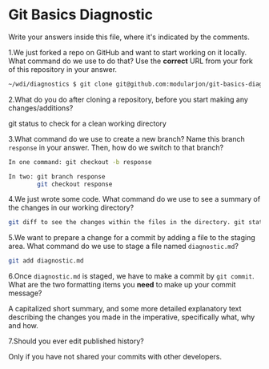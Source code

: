 # Git Basics Diagnostic

Write your answers inside this file, where it's indicated by the comments.

1.We just forked a repo on GitHub and want to start working on it locally.
What command do we use to do that? Use the **correct** URL from your fork of
this repository in your answer.

```sh
~/wdi/diagnostics $ git clone git@github.com:modularjon/git-basics-diagnostic.git
```

2.What do you do after cloning a repository, before you start making any
changes/additions?

git status to check for a clean working directory

3.What command do we use to create a new branch? Name this branch `response`
    in your answer. Then, how do we switch to that branch?

```sh
In one command: git checkout -b response

In two: git branch response
        git checkout response
```

4.We just wrote some code. What command do we use to see a summary of the
    changes in our working directory?

```sh
git diff to see the changes within the files in the directory. git status to see an overview of unstaged changes to files.
```

5.We want to prepare a change for a commit by adding a file to the staging
    area. What command do we use to stage a file named `diagnostic.md`?

```sh
git add diagnostic.md
```

6.Once `diagnostic.md` is staged, we have to make a commit by `git commit`.
What are the two formatting items you **need** to make up your commit message?

A capitalized short summary, and some more detailed explanatory text
describing the changes you made in the imperative, specifically what,
why and how.

7.Should you ever edit published history?

Only if you have not shared your commits with other developers.
